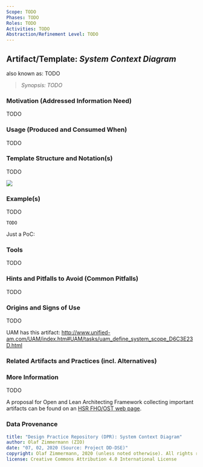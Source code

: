 ```yaml
---
Scope: TODO
Phases: TODO
Roles: TODO
Activities: TODO
Abstraction/Refinement Level: TODO
---
```



Artifact/Template: *System Context Diagram*
-------------------------------------------
<!--Alternate names or candidate names) can be listed as "Also known as " here.-->
also known as: TODO

> *Synopsis: TODO*

### Motivation (Addressed Information Need) 
<!--Purpose -->
TODO


### Usage (Produced and Consumed When)
<!--AA/AS/AE, must identify the producing role and the target audience-->
TODO 


### Template Structure and Notation(s)
<!-- What to do, artifact to produce; minimum, medium maximum diligence/verbosity (?)-->  
TODO

![](/images/NN.png)


### Example(s)
<!-- Must be concrete, ideally give three ones, one for each verbosity/fidelity level basic, medium, full-->
TODO

~~~
TODO
~~~

Just a PoC:

### Tools
<!--From AA, should call out what one needs to be able to do on beginner, intermediate, advanced level; as a team -->
TODO


### Hints and Pitfalls to Avoid (Common Pitfalls)
<!--See ART, don’t overdo etc.-->
TODO


### Origins and Signs of Use
<!-- From PLOPs and from AA-->
TODO

UAM has this artifact: <http://www.unified-am.com/UAM/index.htm#UAM/tasks/uam_define_system_scope_D6C3E23D.html>


### Related Artifacts and Practices (incl. Alternatives)
<!--in DPR/OLAF and elsewhere-->


### More Information
TODO

A proposal for Open and Lean Architecting Framework collecting important artifacts can be found on an [HSR FHO/OST web page](https://www.ifs.hsr.ch/index.php?id=13195&L=4).


### Data Provenance 

```yaml
title: "Design Practice Repository (DPR): System Context Diagram"
author: Olaf Zimmermann (ZIO)
date: "07, 02, 2020 (Source: Project DD-DSE)"
copyright: Olaf Zimmermann, 2020 (unless noted otherwise). All rights reserved.
license: Creative Commons Attribution 4.0 International License
```